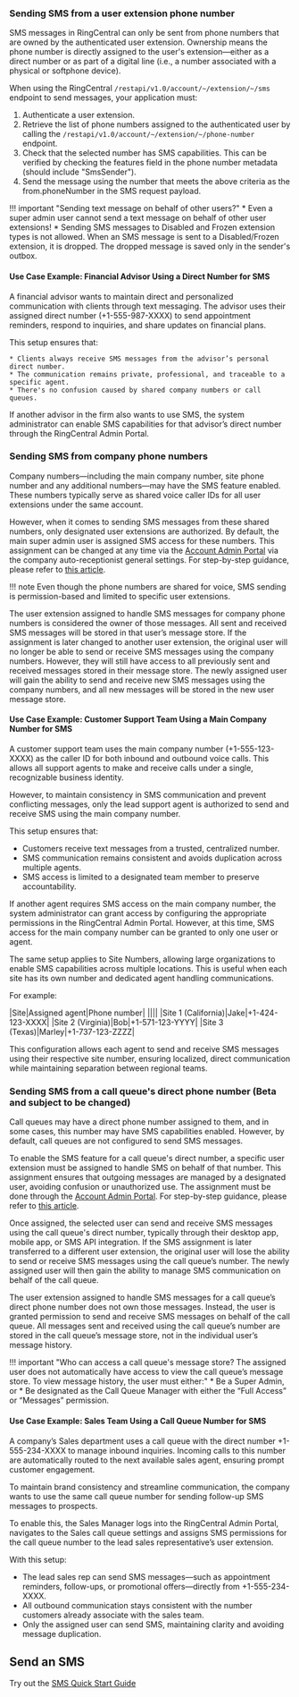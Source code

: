 ### Sending SMS from a user extension phone number

SMS messages in RingCentral can only be sent from phone numbers that are owned by the authenticated user extension. Ownership means the phone number is directly assigned to the user's extension—either as a direct number or as part of a digital line (i.e., a number associated with a physical or softphone device).

When using the RingCentral `/restapi/v1.0/account/~/extension/~/sms` endpoint to send messages, your application must:

  1. Authenticate a user extension.
  2. Retrieve the list of phone numbers assigned to the authenticated user by calling the `/restapi/v1.0/account/~/extension/~/phone-number` endpoint.
  3. Check that the selected number has SMS capabilities. This can be verified by checking the features field in the phone number metadata (should include "SmsSender").
  4. Send the message using the number that meets the above criteria as the from.phoneNumber in the SMS request payload.

!!! important "Sending text message on behalf of other users?"
    * Even a super admin user cannot send a text message on behalf of other user extensions!
    * Sending SMS messages to Disabled and Frozen extension types is not allowed. When an SMS message is sent to a Disabled/Frozen extension, it is dropped. The dropped message is saved only in the sender's outbox.

#### Use Case Example: Financial Advisor Using a Direct Number for SMS

A financial advisor wants to maintain direct and personalized communication with clients through text messaging. The advisor uses their assigned direct number (+1-555-987-XXXX) to send appointment reminders, respond to inquiries, and share updates on financial plans.

This setup ensures that:

    * Clients always receive SMS messages from the advisor’s personal direct number.
    * The communication remains private, professional, and traceable to a specific agent.
    * There's no confusion caused by shared company numbers or call queues.

If another advisor in the firm also wants to use SMS, the system administrator can enable SMS capabilities for that advisor’s direct number through the RingCentral Admin Portal.

### Sending SMS from company phone numbers

Company numbers—including the main company number, site phone number and any additional numbers—may have the SMS feature enabled. These numbers typically serve as shared voice caller IDs for all user extensions under the same account.

However, when it comes to sending SMS messages from these shared numbers, only designated user extensions are authorized. By default, the main super admin user is assigned SMS access for these numbers. This assignment can be changed at any time via the [Account Admin Portal](https://service.ringcentral.com) via the company auto-receptionist general settings. For step-by-step guidance, please refer to [this article](https://support.ringcentral.com/article-v2/Configuring-company-call-handling.html?brand=RingCentral&product=RingEX&language=en_US).

!!! note
    Even though the phone numbers are shared for voice, SMS sending is permission-based and limited to specific user extensions.

The user extension assigned to handle SMS messages for company phone numbers is considered the owner of those messages. All sent and received SMS messages will be stored in that user’s message store. If the assignment is later changed to another user extension, the original user will no longer be able to send or receive SMS messages using the company numbers. However, they will still have access to all previously sent and received messages stored in their message store. The newly assigned user will gain the ability to send and receive new SMS messages using the company numbers, and all new messages will be stored in the new user message store.

#### Use Case Example: Customer Support Team Using a Main Company Number for SMS

A customer support team uses the main company number (+1-555-123-XXXX) as the caller ID for both inbound and outbound voice calls. This allows all support agents to make and receive calls under a single, recognizable business identity.

However, to maintain consistency in SMS communication and prevent conflicting messages, only the lead support agent is authorized to send and receive SMS using the main company number.

This setup ensures that:

* Customers receive text messages from a trusted, centralized number.
* SMS communication remains consistent and avoids duplication across multiple agents.
* SMS access is limited to a designated team member to preserve accountability.

If another agent requires SMS access on the main company number, the system administrator can grant access by configuring the appropriate permissions in the RingCentral Admin Portal. However, at this time, SMS access for the main company number can be granted to only one user or agent.

The same setup applies to Site Numbers, allowing large organizations to enable SMS capabilities across multiple locations. This is useful when each site has its own number and dedicated agent handling communications.

For example:

|Site|Assigned agent|Phone number|
||||
|Site 1 (California)|Jake|+1-424-123-XXXX|
|Site 2 (Virginia)|Bob|+1-571-123-YYYY|
|Site 3 (Texas)|Marley|+1-737-123-ZZZZ|

This configuration allows each agent to send and receive SMS messages using their respective site number, ensuring localized, direct communication while maintaining separation between regional teams.

### Sending SMS from a call queue's direct phone number (Beta and subject to be changed)

Call queues may have a direct phone number assigned to them, and in some cases, this number may have SMS capabilities enabled. However, by default, call queues are not configured to send SMS messages.

To enable the SMS feature for a call queue's direct number, a specific user extension must be assigned to handle SMS on behalf of that number. This assignment ensures that outgoing messages are managed by a designated user, avoiding confusion or unauthorized use. The assignment must be done through the [Account Admin Portal](https://service.ringcentral.com). For step-by-step guidance, please refer to [this article](https://support.ringcentral.com/article-v2/assigning-an-sms-recipient-for-call-queues-in-the-ringcentral-app-and-admin-portal.html?brand=RingCentral&product=RingEX&language=en_US).

Once assigned, the selected user can send and receive SMS messages using the call queue's direct number, typically through their desktop app, mobile app, or SMS API integration. If the SMS assignment is later transferred to a different user extension, the original user will lose the ability to send or receive SMS messages using the call queue’s number. The newly assigned user will then gain the ability to manage SMS communication on behalf of the call queue.

The user extension assigned to handle SMS messages for a call queue’s direct phone number does not own those messages. Instead, the user is granted permission to send and receive SMS messages on behalf of the call queue. All messages sent and received using the call queue’s number are stored in the call queue’s message store, not in the individual user’s message history.

!!! important "Who can access a call queue's message store? The assigned user does not automatically have access to view the call queue’s message store. To view message history, the user must either:"
    * Be a Super Admin, or
    * Be designated as the Call Queue Manager with either the “Full Access” or “Messages” permission.

#### Use Case Example: Sales Team Using a Call Queue Number for SMS

A company’s Sales department uses a call queue with the direct number +1-555-234-XXXX to manage inbound inquiries. Incoming calls to this number are automatically routed to the next available sales agent, ensuring prompt customer engagement.

To maintain brand consistency and streamline communication, the company wants to use the same call queue number for sending follow-up SMS messages to prospects.

To enable this, the Sales Manager logs into the RingCentral Admin Portal, navigates to the Sales call queue settings and assigns SMS permissions for the call queue number to the lead sales representative’s user extension.

With this setup:

  * The lead sales rep can send SMS messages—such as appointment reminders, follow-ups, or promotional offers—directly from +1-555-234-XXXX.
  * All outbound communication stays consistent with the number customers already associate with the sales team.
  * Only the assigned user can send SMS, maintaining clarity and avoiding message duplication.

## Send an SMS

Try out the [SMS Quick Start Guide](../quick-start.md)
